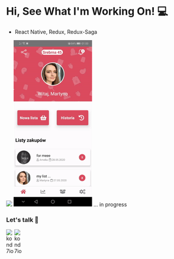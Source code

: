 # Hi, See What I'm Working On! :computer:
* React Native, Redux, Redux-Saga

![](kond7io/blob/master/gif1.gif)
![](gif2.gif) ... in progress
### Let's talk 💬
[<img align="left" alt="kond7io" width="22px" src="https://lh3.googleusercontent.com/fqYJHtyzZzA4vacRzeJoB93QNvA5-mvR-8UB5oVLxdYDSTpfLp_KgYD4IqVGJUgFEJo" />][linkedin]
[<img align="left" alt="kond7io" width="22px" src="https://cdn1.iconfinder.com/data/icons/logotypes/32/square-facebook-512.png" />][facebook]
<br />
<br />

[linkedin]: https://www.linkedin.com/in/konrad-walentek/
[facebook]: https://www.facebook.com/konrad.walentek
